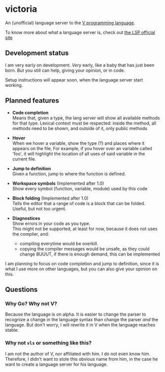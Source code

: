 # victoria

An (unofficial) language server to the [V programming language](https://vlang.io/).

To know more about what a language server is, check out [the LSP
official site](https://langserver.org/)

## Development status
I am very early on development. _Very_ early, like a baby that has
just been born. But you still can help, giving your opinion, or in
code.

Setup instructions will appear soon, when the language server start
working.

## Planned features
 - **Code completion**  
   Means that, given a type, the lang server will show all available
   methods for that type. Lexical context must be respected: inside
   the method, all methods need to be shown, and outside of it, only
   public methods

 - **Hover**  
   When we hover a variable, show the type (?) and places where it
   appears on the file, For example, if you hover over an variable
   called 'foo', it will highlight the location of all uses of said
   variable in the current file.

 - **Jump to definition**  
   Given a function, jump to where the function is defined.

 - **Workspace symbols** (Implemented after 1.0)  
   Show every symbol (function, variable, module) used by this code
 
 - **Block folding** (Implemented after 1.0)  
   Tells the editor that a range of code is a block that can be
   folded. Useful, but not too urgent.
 
 - **Diagnostices**  
   Show errors in your code as you type.  
   This might not be supported, at least for now, because it does not
   uses the compiler, and: 
    - compiling everytime would be overkill.
    - copying the compiler messages would be unsafe, as they could
      change
   BUUUT, if there is enough demand, this can be implemented

I am planning to focus on code completion and jump to definition,
since it is what I use more on other languages, but you can also give
your opinion on this.

## Questions
### Why Go? Why not V?
Because the language is on alpha. It is easier to change the parser to
recognize a change in the language syntax than change the parser *and*
the language.
But don't worry, I will rewrite it in V when the language reaches
stable.

### Why not `vls` or something like this?
I am not the author of V, nor affiliated with him. I do not even know
him. Therefore, I didn't want to stole this obvious name from him, in
the case he want to create a language server for his language. 
